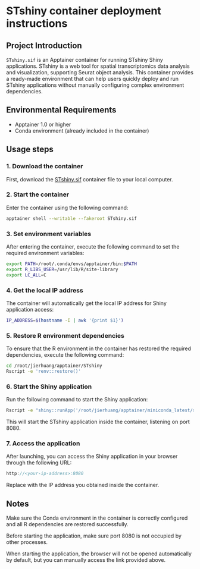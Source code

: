 # STshiny container deployment instructions
## Project Introduction
`STshiny.sif` is an Apptainer container for running STshiny Shiny applications. STshiny is a web tool for spatial transcriptomics data analysis and visualization, supporting Seurat object analysis. This container provides a ready-made environment that can help users quickly deploy and run STshiny applications without manually configuring complex environment dependencies.
## Environmental Requirements
- Apptainer 1.0 or higher
- Conda environment (already included in the container)

## Usage steps

### 1. Download the container

First, download the [STshiny.sif](https://drive.google.com/file/d/1ft0aPGPHieA3wpvTImTaq6aWkAgeXpoH/view?usp=sharing) container file to your local computer.

### 2. Start the container

Enter the container using the following command:

```bash
apptainer shell --writable --fakeroot STshiny.sif
```

### 3. Set environment variables
After entering the container, execute the following command to set the required environment variables:
```bash
export PATH=/root/.conda/envs/apptainer/bin:$PATH
export R_LIBS_USER=/usr/lib/R/site-library
export LC_ALL=C
```

### 4. Get the local IP address
The container will automatically get the local IP address for Shiny application access:
```bash
IP_ADDRESS=$(hostname -I | awk '{print $1}')
```
### 5. Restore R environment dependencies
To ensure that the R environment in the container has restored the required dependencies, execute the following command:
```bash
cd /root/jierhuang/apptainer/STshiny
Rscript -e 'renv::restore()'
```
### 6. Start the Shiny application
Run the following command to start the Shiny application:
```bash
Rscript -e "shiny::runApp('/root/jierhuang/apptainer/miniconda_latest/srv/shiny-server/STshiny/', host = '$IP_ADDRESS', port = 8080, launch.browser = FALSE)"
```
This will start the STshiny application inside the container, listening on port 8080.

### 7. Access the application
After launching, you can access the Shiny application in your browser through the following URL:
```cpp
http://<your-ip-address>:8080
```
Replace <your-ip-address> with the IP address you obtained inside the container.

## Notes
Make sure the Conda environment in the container is correctly configured and all R dependencies are restored successfully.

Before starting the application, make sure port 8080 is not occupied by other processes.

When starting the application, the browser will not be opened automatically by default, but you can manually access the link provided above.



